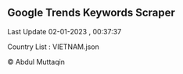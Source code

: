 

## Google Trends Keywords Scraper 
 
Last Update 02-01-2023 , 00:37:37

Country List :
VIETNAM.json



© Abdul Muttaqin 

